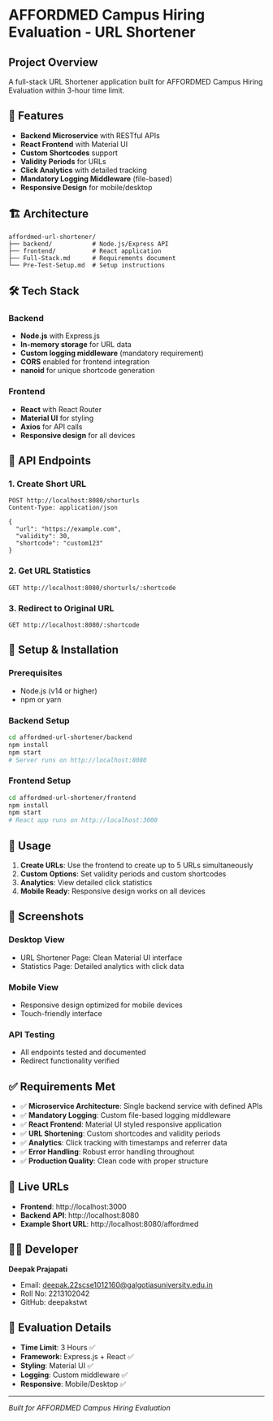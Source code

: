 # AFFORDMED Campus Hiring Evaluation - URL Shortener

## Project Overview
A full-stack URL Shortener application built for AFFORDMED Campus Hiring Evaluation within 3-hour time limit.

## 🚀 Features
- **Backend Microservice** with RESTful APIs
- **React Frontend** with Material UI
- **Custom Shortcodes** support
- **Validity Periods** for URLs
- **Click Analytics** with detailed tracking
- **Mandatory Logging Middleware** (file-based)
- **Responsive Design** for mobile/desktop

## 🏗️ Architecture
```
affordmed-url-shortener/
├── backend/           # Node.js/Express API
├── frontend/          # React application
├── Full-Stack.md      # Requirements document
└── Pre-Test-Setup.md  # Setup instructions
```

## 🛠️ Tech Stack

### Backend
- **Node.js** with Express.js
- **In-memory storage** for URL data
- **Custom logging middleware** (mandatory requirement)
- **CORS** enabled for frontend integration
- **nanoid** for unique shortcode generation

### Frontend  
- **React** with React Router
- **Material UI** for styling
- **Axios** for API calls
- **Responsive design** for all devices

## 📡 API Endpoints

### 1. Create Short URL
```http
POST http://localhost:8080/shorturls
Content-Type: application/json

{
  "url": "https://example.com",
  "validity": 30,
  "shortcode": "custom123"
}
```

### 2. Get URL Statistics
```http
GET http://localhost:8080/shorturls/:shortcode
```

### 3. Redirect to Original URL
```http
GET http://localhost:8080/:shortcode
```

## 🚀 Setup & Installation

### Prerequisites
- Node.js (v14 or higher)
- npm or yarn

### Backend Setup
```bash
cd affordmed-url-shortener/backend
npm install
npm start
# Server runs on http://localhost:8080
```

### Frontend Setup
```bash
cd affordmed-url-shortener/frontend
npm install
npm start
# React app runs on http://localhost:3000
```

## 🔧 Usage

1. **Create URLs**: Use the frontend to create up to 5 URLs simultaneously
2. **Custom Options**: Set validity periods and custom shortcodes
3. **Analytics**: View detailed click statistics
4. **Mobile Ready**: Responsive design works on all devices

## 📱 Screenshots

### Desktop View
- URL Shortener Page: Clean Material UI interface
- Statistics Page: Detailed analytics with click data

### Mobile View  
- Responsive design optimized for mobile devices
- Touch-friendly interface

### API Testing
- All endpoints tested and documented
- Redirect functionality verified

## ✅ Requirements Met

- ✅ **Microservice Architecture**: Single backend service with defined APIs
- ✅ **Mandatory Logging**: Custom file-based logging middleware
- ✅ **React Frontend**: Material UI styled responsive application
- ✅ **URL Shortening**: Custom shortcodes and validity periods
- ✅ **Analytics**: Click tracking with timestamps and referrer data
- ✅ **Error Handling**: Robust error handling throughout
- ✅ **Production Quality**: Clean code with proper structure

## 🔗 Live URLs

- **Frontend**: http://localhost:3000
- **Backend API**: http://localhost:8080
- **Example Short URL**: http://localhost:8080/affordmed

## 👨‍💻 Developer

**Deepak Prajapati**
- Email: deepak.22scse1012160@galgotiasuniversity.edu.in
- Roll No: 2213102042
- GitHub: deepakstwt

## 📝 Evaluation Details

- **Time Limit**: 3 Hours ✅
- **Framework**: Express.js + React ✅
- **Styling**: Material UI ✅
- **Logging**: Custom middleware ✅
- **Responsive**: Mobile/Desktop ✅

---
*Built for AFFORDMED Campus Hiring Evaluation* 